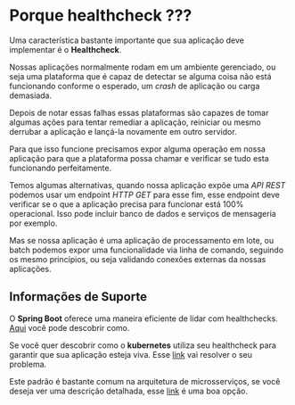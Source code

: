# Porque healthcheck ???

Uma característica bastante importante que sua aplicação deve implementar é o **Healthcheck**.
 
Nossas aplicações normalmente rodam em um ambiente gerenciado, ou seja uma plataforma que é capaz de detectar se alguma coisa não está
funcionando conforme o esperado, um _crash_ de aplicação ou carga demasiada.

Depois de notar essas falhas essas plataformas são capazes de tomar algumas ações para tentar remediar a aplicação, reiniciar
ou mesmo derrubar a aplicação e lançá-la novamente em outro servidor.

Para que isso funcione precisamos expor alguma operação em nossa aplicação para que
a plataforma possa chamar e verificar se tudo esta funcionando perfeitamente.

Temos algumas alternativas, quando nossa aplicação expõe uma _API REST_ podemos usar um
endpoint _HTTP GET_ para esse fim, esse endpoint deve verificar se o que a aplicação
precisa para funcionar está 100% operacional. Isso pode incluir banco de dados e serviços de
mensageria por exemplo.

Mas se nossa aplicação é uma aplicação de processamento em lote, ou batch podemos expor uma
funcionalidade via linha de comando, seguindo os mesmo princípios, ou seja validando
conexões externas da nossas aplicações.

## Informações de Suporte

O **Spring Boot** oferece uma maneira eficiente de lidar com healthchecks. [Aqui](https://docs.spring.io/spring-boot/docs/current/reference/html/production-ready-features.html) você pode descobrir como.

Se você quer descobrir como o **kubernetes** utiliza seu healthcheck para garantir que sua aplicação
esteja viva. Esse [link](https://kubernetes.io/docs/tasks/configure-pod-container/configure-liveness-readiness-startup-probes/) vai resolver o seu problema.

Este padrão é bastante comum na arquitetura de microsserviços, se você deseja ver uma descrição
detalhada, esse [link](https://microservices.io/patterns/observability/health-check-api.html) é uma boa opção.